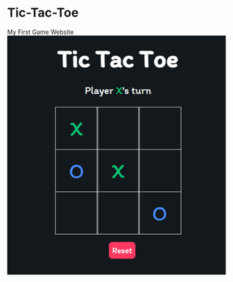 # Tic-Tac-Toe
My First Game Website
![alt text](https://github.com/babasoy84/Tic-Tac-Toe/blob/main/game_view.png?raw=true)
